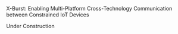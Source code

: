 X-Burst: Enabling Multi-Platform Cross-Technology
Communication between Constrained IoT Devices

Under Construction

